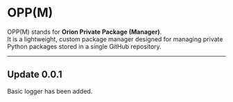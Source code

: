 # OPP(M)

OPP(M) stands for **Orion Private Package (Manager)**.  
It is a lightweight, custom package manager designed for managing private Python packages stored in a single GitHub repository.


---

## Update 0.0.1

Basic logger has been added.
